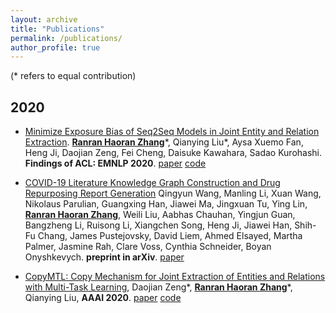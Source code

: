 ```yaml
---
layout: archive
title: "Publications"
permalink: /publications/
author_profile: true
---
```


<!-- {% if author.googlescholar %}
  You can also find my articles on <u><a href="{{author.googlescholar}}">my Google Scholar profile</a>.</u>
{% endif %}

{% include base_path %}

{% for post in site.publications reversed %}
  {% include archive-single.html %}
{% endfor %} -->

<!-- # Publications -->

(\* refers to equal contribution)

## 2020

- [Minimize Exposure Bias of Seq2Seq Models in Joint Entity and Relation Extraction](https://arxiv.org/pdf/2009.07503.pdf). **<u>Ranran Haoran Zhang</u>**\*, Qianying Liu\*, Aysa Xuemo Fan, Heng Ji, Daojian Zeng, Fei Cheng, Daisuke Kawahara, Sadao Kurohashi. **Findings of ACL: EMNLP 2020**. [paper](https://arxiv.org/pdf/2009.07503.pdf) [code](https://github.com/WindChimeRan/OpenJERE)
  

- [COVID-19 Literature Knowledge Graph Construction and Drug Repurposing Report Generation](https://arxiv.org/pdf/2007.00576.pdf) Qingyun Wang, Manling Li, Xuan Wang, Nikolaus Parulian, Guangxing Han, Jiawei Ma, Jingxuan Tu, Ying Lin, **<u>Ranran Haoran Zhang</u>**, Weili Liu, Aabhas Chauhan, Yingjun Guan, Bangzheng Li, Ruisong Li, Xiangchen Song, Heng Ji, Jiawei Han, Shih-Fu Chang, James Pustejovsky, David Liem, Ahmed Elsayed, Martha Palmer, Jasmine Rah, Clare Voss, Cynthia Schneider, Boyan Onyshkevych. **preprint in arXiv**. [paper](https://arxiv.org/pdf/2007.00576.pdf) 

- [CopyMTL: Copy Mechanism for Joint Extraction of Entities and Relations with Multi-Task Learning](https://arxiv.org/pdf/1911.10438.pdf), Daojian Zeng\*, **<u>Ranran Haoran Zhang</u>**\*, Qianying Liu, **AAAI 2020**. [paper](https://arxiv.org/pdf/1911.10438.pdf) [code](https://github.com/WindChimeRan/CopyMTL)
